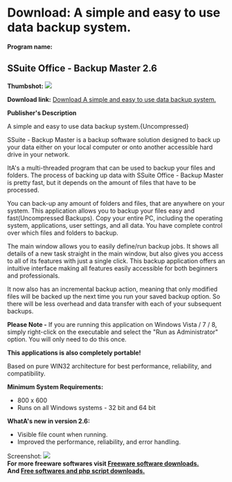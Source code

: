 # Download: A simple and easy to use data backup system.

**Program name:**

## SSuite Office - Backup Master 2.6

  
**Thumbshot:** ![](http://www.freewarefiles.com/screenshot/ssuitebckupmstr_md.jpg)   
  
**Download link:** [Download A simple and easy to use data backup system.](http://freesoftwares.boysofts.com/SSuite-Office-Backup-Master_program_74201.html)  
  


**Publisher's Description**  
  


A simple and easy to use data backup system.{Uncompressed} 

SSuite - Backup Master is a backup software solution designed to back up your data either on your local computer or onto another accessible hard drive in your network.

ItA's a multi-threaded program that can be used to backup your files and folders. The process of backing up data with SSuite Office - Backup Master is pretty fast, but it depends on the amount of files that have to be processed.

You can back-up any amount of folders and files, that are anywhere on your system. This application allows you to backup your files easy and fast(Uncompressed Backups). Copy your entire PC, including the operating system, applications, user settings, and all data. You have complete control over which files and folders to backup.

The main window allows you to easily define/run backup jobs. It shows all details of a new task straight in the main window, but also gives you access to all of its features with just a single click. This backup application offers an intuitive interface making all features easily accessible for both beginners and professionals.

It now also has an incremental backup action, meaning that only modified files will be backed up the next time you run your saved backup option. So there will be less overhead and data transfer with each of your subsequent backups.

**Please Note -** If you are running this application on Windows Vista / 7 / 8, simply right-click on the executable and select the "Run as Administrator" option. You will only need to do this once.

**This applications is also completely portable!**

Based on pure WIN32 architecture for best performance, reliability, and compatibility.

**Minimum System Requirements:**

  * 800 x 600 
  * Runs on all Windows systems - 32 bit and 64 bit 

**WhatA's new in version 2.6:**

  * Visible file count when running. 
  * Improved the performance, reliability, and error handling. 

  
  
Screenshot: ![](http://www.freewarefiles.com/screenshot/ssuitebckupmstr.jpg)   
**For more freeware softwares visit [Freeware software downloads.](http://freesoftwares.boysofts.com/)**   
**And [Free softwares and php script downloads.](http://www.boysofts.com/)**
